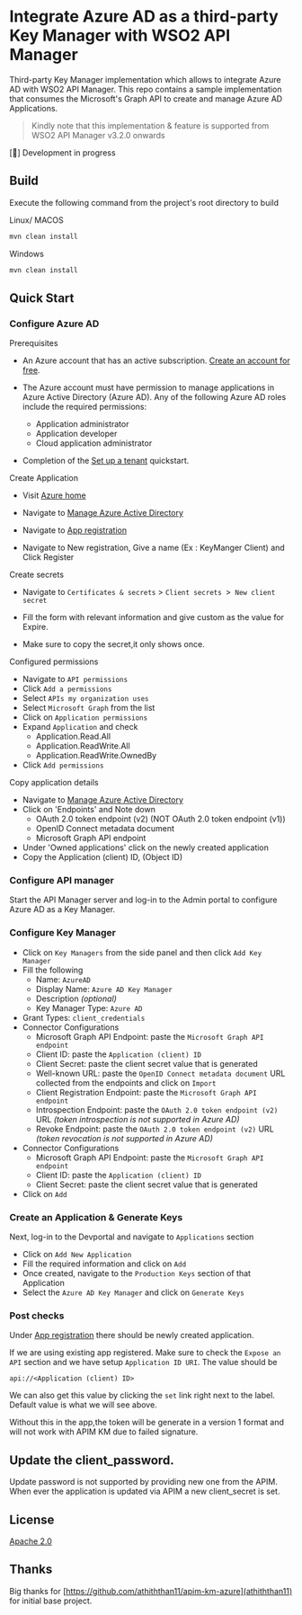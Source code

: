 # Integrate Azure AD as a third-party Key Manager with WSO2 API Manager

Third-party Key Manager implementation which allows to integrate Azure AD with WSO2 API Manager. This repo contains a sample implementation that consumes the Microsoft's Graph API to create and manage Azure AD Applications.

> Kindly note that this implementation & feature is supported from WSO2 API Manager v3.2.0 onwards

[:construction:] Development in progress

## Build

Execute the following command from the project's root directory to build

Linux/ MACOS

```sh
mvn clean install
```

Windows

```sh
mvn clean install
```

## Quick Start

### Configure Azure AD

Prerequisites

- An Azure account that has an active subscription. [Create an account for free](https://azure.microsoft.com/free/?WT.mc_id=A261C142F).
- The Azure account must have permission to manage applications in Azure Active Directory (Azure AD). Any of the following Azure AD roles include the required permissions:

  - Application administrator
  - Application developer
  - Cloud application administrator

- Completion of the [Set up a tenant](https://docs.microsoft.com/en-us/azure/active-directory/develop/quickstart-create-new-tenant) quickstart.

Create Application

- Visit [Azure home](https://portal.azure.com/#home)
- Navigate to [Manage Azure Active Directory](https://portal.azure.com/#view/Microsoft_AAD_IAM/ActiveDirectoryMenuBlade/~/Overview)

- Navigate to [App registration](https://portal.azure.com/#view/Microsoft_AAD_IAM/ActiveDirectoryMenuBlade/~/RegisteredApps)

- Navigate to New registration, Give a name (Ex : KeyManger Client) and Click Register

Create secrets

- Navigate to `Certificates & secrets` > `Client secrets `>` New client secret`

- Fill the form with relevant information and give custom as the value for Expire.
- Make sure to copy the secret,it only shows once.

Configured permissions

- Navigate to `API permissions`
- Click `Add a permissions`
- Select `APIs my organization uses`
- Select `Microsoft Graph` from the list
- Click on `Application permissions`
- Expand `Application` and check
  - Application.Read.All
  - Application.ReadWrite.All
  - Application.ReadWrite.OwnedBy
- Click `Add permissions`

Copy application details

- Navigate to [Manage Azure Active Directory](https://portal.azure.com/#view/Microsoft_AAD_IAM/ActiveDirectoryMenuBlade/~/Overview)
- Click on 'Endpoints' and Note down
  - OAuth 2.0 token endpoint (v2) (NOT OAuth 2.0 token endpoint (v1))
  - OpenID Connect metadata document
  - Microsoft Graph API endpoint
- Under 'Owned applications' click on the newly created application
- Copy the Application (client) ID, (Object ID)

### Configure API manager

Start the API Manager server and log-in to the Admin portal to configure Azure AD as a Key Manager.

### Configure Key Manager

- Click on `Key Managers` from the side panel and then click `Add Key Manager`
- Fill the following
  - Name: `AzureAD`
  - Display Name: `Azure AD Key Manager`
  - Description _(optional)_
  - Key Manager Type: `Azure AD`
- Grant Types: `client_credentials`
- Connector Configurations
  - Microsoft Graph API Endpoint: paste the `Microsoft Graph API endpoint`
  - Client ID: paste the `Application (client) ID`
  - Client Secret: paste the client secret value that is generated
  - Well-known URL: paste the `OpenID Connect metadata document` URL collected from the endpoints and click on `Import`
  - Client Registration Endpoint: paste the `Microsoft Graph API endpoint`
  - Introspection Endpoint: paste the `OAuth 2.0 token endpoint (v2)` URL _(token introspection is not supported in Azure AD)_
  - Revoke Endpoint: paste the `OAuth 2.0 token endpoint (v2)` URL _(token revocation is not supported in Azure AD)_
- Connector Configurations
  - Microsoft Graph API Endpoint: paste the `Microsoft Graph API endpoint`
  - Client ID: paste the `Application (client) ID`
  - Client Secret: paste the client secret value that is generated
- Click on `Add`

### Create an Application & Generate Keys

Next, log-in to the Devportal and navigate to `Applications` section

- Click on `Add New Application`
- Fill the required information and click on `Add`
- Once created, navigate to the `Production Keys` section of that Application
- Select the `Azure AD Key Manager` and click on `Generate Keys`

### Post checks

Under [App registration](https://portal.azure.com/#view/Microsoft_AAD_IAM/ActiveDirectoryMenuBlade/~/RegisteredApps) there should be newly created application.

If we are using existing app registered. Make sure to check the `Expose an API` section and we have setup `Application ID URI`. The value should be

```code
api://<Application (client) ID>
```

We can also get this value by clicking the `set` link right next to the label. Default value is what we will see above.

Without this in the app,the token will be generate in a version 1 format and will not work with APIM KM due to failed signature.

## Update the client_password.

Update password is not supported by providing new one from the APIM.
When ever the application is updated via APIM a new client_secret is set.

## License

[Apache 2.0](LICENSE)

## Thanks

Big thanks for [https://github.com/athiththan11/apim-km-azure](athiththan11) for initial base project.
